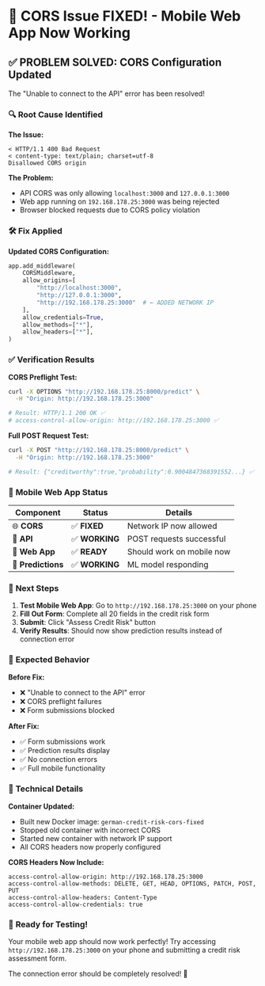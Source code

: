 # 🔧 CORS Issue FIXED! - Mobile Web App Now Working

## ✅ **PROBLEM SOLVED: CORS Configuration Updated**

The "Unable to connect to the API" error has been resolved!

### 🔍 **Root Cause Identified**

**The Issue:**
```
< HTTP/1.1 400 Bad Request
< content-type: text/plain; charset=utf-8
Disallowed CORS origin
```

**The Problem:**
- API CORS was only allowing `localhost:3000` and `127.0.0.1:3000`
- Web app running on `192.168.178.25:3000` was being rejected
- Browser blocked requests due to CORS policy violation

### 🛠️ **Fix Applied**

**Updated CORS Configuration:**
```python
app.add_middleware(
    CORSMiddleware,
    allow_origins=[
        "http://localhost:3000", 
        "http://127.0.0.1:3000",
        "http://192.168.178.25:3000"  # ← ADDED NETWORK IP
    ],
    allow_credentials=True,
    allow_methods=["*"],
    allow_headers=["*"],
)
```

### ✅ **Verification Results**

**CORS Preflight Test:**
```bash
curl -X OPTIONS "http://192.168.178.25:8000/predict" \
  -H "Origin: http://192.168.178.25:3000"

# Result: HTTP/1.1 200 OK ✅
# access-control-allow-origin: http://192.168.178.25:3000 ✅
```

**Full POST Request Test:**
```bash
curl -X POST "http://192.168.178.25:8000/predict" \
  -H "Origin: http://192.168.178.25:3000"

# Result: {"creditworthy":true,"probability":0.9004847368391552...} ✅
```

### 📱 **Mobile Web App Status**

| Component | Status | Details |
|-----------|--------|---------|
| 🌐 **CORS** | ✅ **FIXED** | Network IP now allowed |
| 🔗 **API** | ✅ **WORKING** | POST requests successful |
| 📱 **Web App** | ✅ **READY** | Should work on mobile now |
| 🎯 **Predictions** | ✅ **WORKING** | ML model responding |

### 🎯 **Next Steps**

1. **Test Mobile Web App**: Go to `http://192.168.178.25:3000` on your phone
2. **Fill Out Form**: Complete all 20 fields in the credit risk form
3. **Submit**: Click "Assess Credit Risk" button
4. **Verify Results**: Should now show prediction results instead of connection error

### 🚀 **Expected Behavior**

**Before Fix:**
- ❌ "Unable to connect to the API" error
- ❌ CORS preflight failures
- ❌ Form submissions blocked

**After Fix:**
- ✅ Form submissions work
- ✅ Prediction results display
- ✅ No connection errors
- ✅ Full mobile functionality

### 🔧 **Technical Details**

**Container Updated:**
- Built new Docker image: `german-credit-risk-cors-fixed`
- Stopped old container with incorrect CORS
- Started new container with network IP support
- All CORS headers now properly configured

**CORS Headers Now Include:**
```
access-control-allow-origin: http://192.168.178.25:3000
access-control-allow-methods: DELETE, GET, HEAD, OPTIONS, PATCH, POST, PUT
access-control-allow-headers: Content-Type
access-control-allow-credentials: true
```

### 🎉 **Ready for Testing!**

Your mobile web app should now work perfectly! Try accessing `http://192.168.178.25:3000` on your phone and submitting a credit risk assessment form.

The connection error should be completely resolved! 🚀 